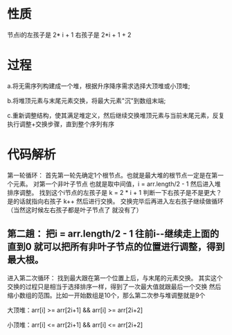 # 性质
节点i的左孩子是 2* i + 1
右孩子是 2*i + 1 + 2

# 过程
a.将无需序列构建成一个堆，根据升序降序需求选择大顶堆或小顶堆;

b.将堆顶元素与末尾元素交换，将最大元素"沉"到数组末端;

c.重新调整结构，使其满足堆定义，然后继续交换堆顶元素与当前末尾元素，反复执行调整+交换步骤，直到整个序列有序


# 代码解析
第一轮循环：
首先第一轮先确定1个根节点。也就是最大堆的根节点一定是在第一个元素。
对第一个非叶子节点 也就是取中间值，i = arr.length/2 - 1
然后进入堆排序调整。
找到这个i节点的左孩子是 k = 2 * i + 1
判断一下右孩子是不是更大？是的话就指向右孩子 k++
然后进行交换。
交换完毕后再进入左右孩子继续做循环（当然这时候左右孩子都是叶子节点了 就没有了）

第二趟： 把i = arr.length/2 - 1 往前i--继续走上面的直到0
就可以把所有非叶子节点的位置进行调整，得到最大根。
---------------------------
进入第二次循环：
找到最大跟在第一个位置上后，与末尾的元素交换。
其实这个交换的过程只是相当于选择排序一样，得到了一次最大值就跟最后一个交换
然后缩小数组的范围。比如一开始数组是10个，那么第二次参与堆调整就是9个






大顶堆：arr[i] >= arr[2i+1] && arr[i] >= arr[2i+2]  

小顶堆：arr[i] <= arr[2i+1] && arr[i] <= arr[2i+2]  

